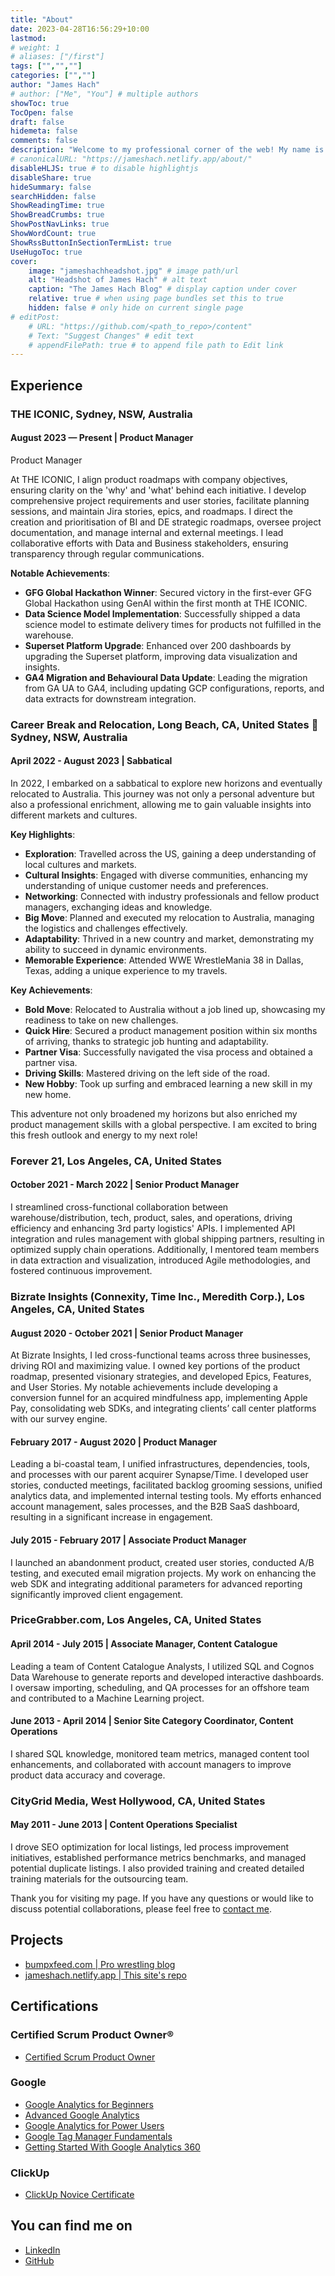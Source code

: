 ```yaml
---
title: "About"
date: 2023-04-28T16:56:29+10:00
lastmod:
# weight: 1
# aliases: ["/first"]
tags: ["","",""]
categories: ["",""]
author: "James Hach"
# author: ["Me", "You"] # multiple authors
showToc: true
TocOpen: false
draft: false
hidemeta: false
comments: false
description: "Welcome to my professional corner of the web! My name is James Hach, and I am a seasoned Product Manager with over seven years of experience in driving data-driven strategies and delivering impactful products. My career has been dedicated to aligning strategic goals, fostering cross-functional collaboration, and meeting tight deadlines in fast-paced environments. I pride myself on crafting customer-centric solutions and maintaining transparent, persuasive communication with stakeholders. I am ready to bring innovation and leadership to your team."
# canonicalURL: "https://jameshach.netlify.app/about/"
disableHLJS: true # to disable highlightjs
disableShare: true
hideSummary: false
searchHidden: false
ShowReadingTime: true
ShowBreadCrumbs: true
ShowPostNavLinks: true
ShowWordCount: true
ShowRssButtonInSectionTermList: true
UseHugoToc: true
cover:
    image: "jameshachheadshot.jpg" # image path/url
    alt: "Headshot of James Hach" # alt text
    caption: "The James Hach Blog" # display caption under cover
    relative: true # when using page bundles set this to true
    hidden: false # only hide on current single page
# editPost:
    # URL: "https://github.com/<path_to_repo>/content"
    # Text: "Suggest Changes" # edit text
    # appendFilePath: true # to append file path to Edit link
---
```


## Experience
### THE ICONIC, Sydney, NSW, Australia
#### August 2023 — Present | Product Manager
Product Manager  

At THE ICONIC, I align product roadmaps with company objectives, ensuring clarity on the 'why' and 'what' behind each initiative. I develop comprehensive project requirements and user stories, facilitate planning sessions, and maintain Jira stories, epics, and roadmaps. I direct the creation and prioritisation of BI and DE strategic roadmaps, oversee project documentation, and manage internal and external meetings. I lead collaborative efforts with Data and Business stakeholders, ensuring transparency through regular communications.  

**Notable Achievements**:

* **GFG Global Hackathon Winner**: Secured victory in the first-ever GFG Global Hackathon using GenAI within the first month at THE ICONIC. 
* **Data Science Model Implementation**: Successfully shipped a data science model to estimate delivery times for products not fulfilled in the warehouse. 
* **Superset Platform Upgrade**: Enhanced over 200 dashboards by upgrading the Superset platform, improving data visualization and insights. 
* **GA4 Migration and Behavioural Data Update**: Leading the migration from GA UA to GA4, including updating GCP configurations, reports, and data extracts for downstream integration. 


### Career Break and Relocation, Long Beach, CA, United States 🛬 Sydney, NSW, Australia
#### April 2022 - August 2023 | Sabbatical 
In 2022, I embarked on a sabbatical to explore new horizons and eventually relocated to Australia. This journey was not only a personal adventure but also a professional enrichment, allowing me to gain valuable insights into different markets and cultures.

**Key Highlights**:

* **Exploration**: Travelled across the US, gaining a deep understanding of local cultures and markets.
* **Cultural Insights**: Engaged with diverse communities, enhancing my understanding of unique customer needs and preferences.
* **Networking**: Connected with industry professionals and fellow product managers, exchanging ideas and knowledge.
* **Big Move**: Planned and executed my relocation to Australia, managing the logistics and challenges effectively.
* **Adaptability**: Thrived in a new country and market, demonstrating my ability to succeed in dynamic environments.
* **Memorable Experience**: Attended WWE WrestleMania 38 in Dallas, Texas, adding a unique experience to my travels.

**Key Achievements**:

* **Bold Move**: Relocated to Australia without a job lined up, showcasing my readiness to take on new challenges.
* **Quick Hire**: Secured a product management position within six months of arriving, thanks to strategic job hunting and adaptability.
* **Partner Visa**: Successfully navigated the visa process and obtained a partner visa.
* **Driving Skills**: Mastered driving on the left side of the road.
* **New Hobby**: Took up surfing and embraced learning a new skill in my new home. 

This adventure not only broadened my horizons but also enriched my product management skills with a global perspective. I am excited to bring this fresh outlook and energy to my next role!

### Forever 21, Los Angeles, CA, United States
#### October 2021 - March 2022 | Senior Product Manager 
I streamlined cross-functional collaboration between warehouse/distribution, tech, product, sales, and operations, driving efficiency and enhancing 3rd party logistics' APIs. I implemented API integration and rules management with global shipping partners, resulting in optimized supply chain operations. Additionally, I mentored team members in data extraction and visualization, introduced Agile methodologies, and fostered continuous improvement.

### Bizrate Insights (Connexity, Time Inc., Meredith Corp.), Los Angeles, CA, United States
#### August 2020 - October 2021 | Senior Product Manager
At Bizrate Insights, I led cross-functional teams across three businesses, driving ROI and maximizing value. I owned key portions of the product roadmap, presented visionary strategies, and developed Epics, Features, and User Stories. My notable achievements include developing a conversion funnel for an acquired mindfulness app, implementing Apple Pay, consolidating web SDKs, and integrating clients’ call center platforms with our survey engine.

#### February 2017 - August 2020 | Product Manager
Leading a bi-coastal team, I unified infrastructures, dependencies, tools, and processes with our parent acquirer Synapse/Time. I developed user stories, conducted meetings, facilitated backlog grooming sessions, unified analytics data, and implemented internal testing tools. My efforts enhanced account management, sales processes, and the B2B SaaS dashboard, resulting in a significant increase in engagement.

#### July 2015 - February 2017 | Associate Product Manager
I launched an abandonment product, created user stories, conducted A/B testing, and executed email migration projects. My work on enhancing the web SDK and integrating additional parameters for advanced reporting significantly improved client engagement.

### PriceGrabber.com, Los Angeles, CA, United States
#### April 2014 - July 2015 | Associate Manager, Content Catalogue
Leading a team of Content Catalogue Analysts, I utilized SQL and Cognos Data Warehouse to generate reports and developed interactive dashboards. I oversaw importing, scheduling, and QA processes for an offshore team and contributed to a Machine Learning project.

#### June 2013 - April 2014 | Senior Site Category Coordinator, Content Operations
I shared SQL knowledge, monitored team metrics, managed content tool enhancements, and collaborated with account managers to improve product data accuracy and coverage.

### CityGrid Media, West Hollywood, CA, United States
#### May 2011 - June 2013 | Content Operations Specialist
I drove SEO optimization for local listings, led process improvement initiatives, established performance metrics benchmarks, and managed potential duplicate listings. I also provided training and created detailed training materials for the outsourcing team.

Thank you for visiting my page. If you have any questions or would like to discuss potential collaborations, please feel free to [contact me](https://forms.gle/CheWc71vEsWTdyCt9).

## Projects
- [bumpxfeed.com | Pro wrestling blog](https://bumpxfeed.com)
- [jameshach.netlify.app | This site's repo](https://github.com/jhach/jhach-netlify)

## Certifications
### Certified Scrum Product Owner®
- [Certified Scrum Product Owner](https://bcert.me/sjoqoenoy)
### Google
- [Google Analytics for Beginners](https://analytics.google.com/analytics/academy/certificate/xKMmpSbUS8ywKWlC9WIacQ)
- [Advanced Google Analytics](https://analytics.google.com/analytics/academy/certificate/-69EFr-HTIiidgKibcrMAw)
- [Google Analytics for Power Users](https://analytics.google.com/analytics/academy/certificate/srwy5vnJQL2NsvIPzBk9FQ)
- [Google Tag Manager Fundamentals](https://analytics.google.com/analytics/academy/certificate/N4R10Pf6TPmeD5fFJfZUKw)
- [Getting Started With Google Analytics 360](https://analytics.google.com/analytics/academy/certificate/J6C6BhdkRT20Tp80RyMibw)

### ClickUp
- [ClickUp Novice Certificate](https://verify.skilljar.com/c/hibe2b4cz848)

## You can find me on
- [LinkedIn](https://www.linkedin.com/in/jameshach)
- [GitHub](https://github.com/jhach)